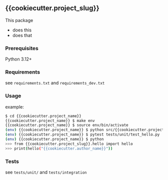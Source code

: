 ## {{cookiecutter.project_slug}}
This package
* does this
* does that

### Prerequisites
Python 3.12+

### Requirements
see `requirements.txt` and `requirements_dev.txt`

### Usage
example:
```sh
$ cd {{cookiecutter.project_name}}
{{cookiecutter.project_name}} $ make env
{{cookiecutter.project_name}} $ source env/bin/activate
(env) {{cookiecutter.project_name}} $ python src/{{cookiecutter.project_slug}}/hello.py
(env) {{cookiecutter.project_name}} $ pytest tests/unit/test_hello.py
(env) {{cookiecutter.project_name}} $ python
>>> from {{cookiecutter.project_slug}}.hello import hello
>>> print(hello("{{cookiecutter.author_name}}"))
```

### Tests
see `tests/unit/` and `tests/integration`
